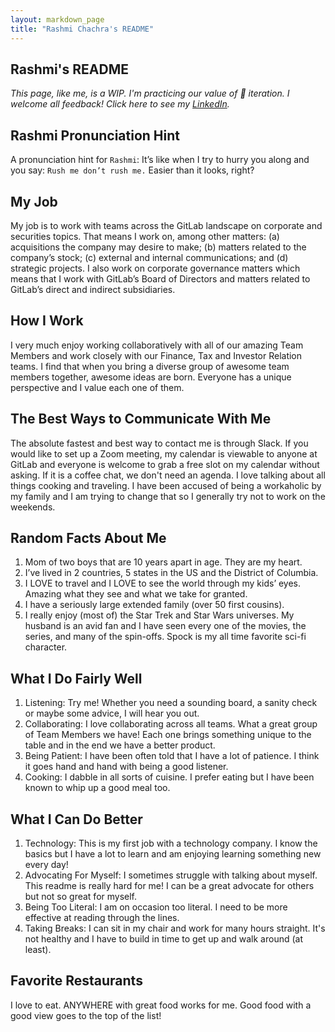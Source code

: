 ```yaml
---
layout: markdown_page
title: "Rashmi Chachra's README"
---
```


## Rashmi's README

*This page, like me, is a WIP. I'm practicing our value of 👣 iteration. I welcome all feedback! Click here to see my [LinkedIn](http://linkedin.com/in/rashmi-chachra-b73b11).*

## Rashmi Pronunciation Hint
A pronunciation hint for `Rashmi`: It’s like when I try to hurry you along and you say: `Rush me don’t rush me.` Easier than it looks, right?

## My Job 
My job is to work with teams across the GitLab landscape on corporate and securities topics. That means I work on, among other matters: (a) acquisitions the company may desire to make; (b) matters related to the company’s stock; (c) external and internal communications; and (d) strategic projects. I also work on corporate governance matters which means that I work with GitLab’s Board of Directors and matters related to GitLab’s direct and indirect subsidiaries. 

## How I Work
I very much enjoy working collaboratively with all of our amazing Team Members and work closely with our Finance, Tax and Investor Relation teams. I find that when you bring a diverse group of awesome team members together, awesome ideas are born. Everyone has a unique perspective and I value each one of them. 

## The Best Ways to Communicate With Me
The absolute fastest and best way to contact me is through Slack. If you would like to set up a Zoom meeting, my calendar is viewable to anyone at GitLab and everyone is welcome to grab a free slot on my calendar without asking. If it is a coffee chat, we don't need an agenda. I love talking about all things cooking and traveling. I have been accused of being a workaholic by my family and I am trying to change that so I generally try not to work on the weekends.

## Random Facts About Me 
1. Mom of two boys that are 10 years apart in age. They are my heart. 
1. I’ve lived in 2 countries, 5 states in the US and the District of Columbia.
1. I LOVE to travel and I LOVE to see the world through my kids’ eyes. Amazing what they see and what we take for granted.
1. I have a seriously large extended family (over 50 first cousins).
1. I really enjoy (most of) the Star Trek and Star Wars universes. My husband is an avid fan and I have seen every one of the movies, the series, and many of the spin-offs. Spock is my all time favorite sci-fi character.

## What I Do Fairly Well 
1. Listening: Try me! Whether you need a sounding board, a sanity check or maybe some advice, I will hear you out.
1. Collaborating: I love collaborating across all teams. What a great group of Team Members we have! Each one brings something unique to the table and in the end we have a better product.  
1. Being Patient: I have been often told that I have a lot of patience. I think it goes hand and hand with being a good listener. 
1. Cooking: I dabble in all sorts of cuisine. I prefer eating but I have been known to whip up a good meal too.

## What I Can Do Better
1. Technology: This is my first job with a technology company. I know the basics but I have a lot to learn and am enjoying learning something new every day!
1. Advocating For Myself: I sometimes struggle with talking about myself. This readme is really hard for me! I can be a great advocate for others but not so great for myself.
1. Being Too Literal: I am on occasion too literal. I need to be more effective at reading through the lines.
1. Taking Breaks: I can sit in my chair and work for many hours straight. It's not healthy and I have to build in time to get up and walk around (at least). 

## Favorite Restaurants
I love to eat. ANYWHERE with great food works for me. Good food with a good view goes to the top of the list!
